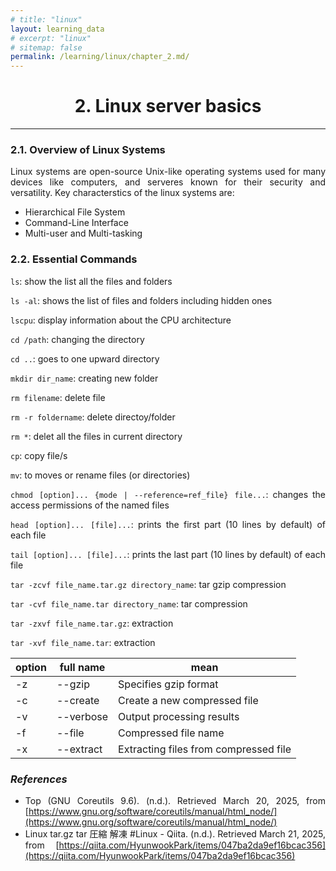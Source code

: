 ```yaml
---
# title: "linux"
layout: learning_data
# excerpt: "linux"
# sitemap: false
permalink: /learning/linux/chapter_2.md/
---
```




<h1 style="text-align: center;">2. Linux server basics</h1>

---
<div style="text-align: justify;">

### 2.1. Overview of Linux Systems

Linux systems are open-source Unix-like operating systems used for many devices like computers, and serveres known for their security and versatility. Key characterstics of the linux systems are:

- Hierarchical File System
- Command-Line Interface
- Multi-user and Multi-tasking

### 2.2. Essential Commands

`ls`: show the list all the files and folders

`ls -al`: shows the list of files and folders including hidden ones 

`lscpu`: display information about the CPU architecture

`cd /path`: changing the directory

`cd ..`: goes to one upward directory

`mkdir dir_name`: creating new folder

`rm filename`: delete file

`rm -r foldername`: delete directoy/folder

`rm *`: delet all the files in current directory

`cp`: copy file/s

`mv`: to moves or rename files (or directories)

`chmod [option]... {mode | --reference=ref_file} file...`: changes the access permissions of the named files

`head [option]... [file]...`: prints the first part (10 lines by default) of each file

`tail [option]... [file]...`: prints the last part (10 lines by default) of each file

`tar -zcvf file_name.tar.gz directory_name`: tar gzip compression

`tar -cvf file_name.tar directory_name`: tar compression

`tar -zxvf file_name.tar.gz`: extraction 

`tar -xvf file_name.tar`: extraction


| option | full name       | mean                          |
| ------ | --------------- | ----------------------------- |
| -z     | --gzip          | Specifies gzip format         |
| -c     | --create        | Create a new compressed file  |
| -v     | --verbose       | Output processing results     |
| -f     | --file          | Compressed file name          |
| -x     | --extract       | Extracting files from compressed file |


### *References*
- Top (GNU Coreutils 9.6). (n.d.). Retrieved March 20, 2025, from [https://www.gnu.org/software/coreutils/manual/html_node/](https://www.gnu.org/software/coreutils/manual/html_node/)
- Linux tar.gz tar 圧縮 解凍 #Linux - Qiita. (n.d.). Retrieved March 21, 2025, from [https://qiita.com/HyunwookPark/items/047ba2da9ef16bcac356](https://qiita.com/HyunwookPark/items/047ba2da9ef16bcac356)


</div>
